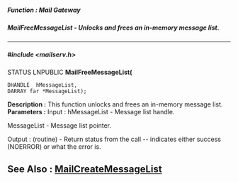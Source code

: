 ##### Function : Mail Gateway
##### MailFreeMessageList - Unlocks and frees an in-memory message list.
---
##### #include <mailserv.h>
STATUS LNPUBLIC **MailFreeMessageList(**

	DHANDLE  hMessageList,
	DARRAY far *MessageList);
**Description :**
This function unlocks and frees an in-memory message list.
**Parameters :**
Input :
hMessageList  -  Message list handle.

MessageList  -  Message list pointer.

Output :
(routine)  -  Return status from the call -- indicates either success (NOERROR) or what the error is.


**See Also :**
[MailCreateMessageList](D:/md_files/MailCreateMessageList.md)
---
